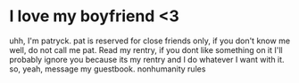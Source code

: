 # I love my boyfriend <3
uhh, I'm patryck. pat is reserved for close friends only, if you don't know me well, do not call me pat. Read my rentry, if you dont like something on it I'll probably ignore you because its my rentry and I do whatever I want with it. so, yeah, message my guestbook. nonhumanity rules 
